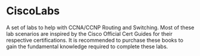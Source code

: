 # CiscoLabs
A set of labs to help with CCNA/CCNP Routing and Switching.
Most of these lab scenarios are inspired by the Cisco Official Cert Guides for their respective certifications.
It is recommended to purchase these books to gain the fundamental knowledge required to complete these labs.
